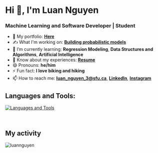 <h1 align="left">Hi 👋, I'm Luan Nguyen</h1>
<h3 align="left">Machine Learning and Software Developer | Student</h3>

- 💼 My portfolio: **[Here](https://tailuannguyen.com)**
- ✍️ What I'm working on: **[Building probabilistic models](https://github.com/tailuan-nguyen/binaryClassification)**
- 🌱 I’m currently learning: **Regression Modeling**, **Data Structures and Algorithms**, **Artificial Intelligence**
- 📄 Know about my experiences: **[Resume](https://tailuannguyen.com/assets/images/tailuan_nguyen_sfu_data_resume.pdf?)**
- 😄 Pronouns: **he/him**
- ⚡ Fun fact: **I love biking and hiking**
- 📫 How to reach me: **luan_nguyen_3@sfu.ca**, **[LinkedIn](https://www.linkedin.com/in/tailuannguyen/)**, **[Instagram](https://www.instagram.com/tailuan_nguyen/)**

<h2 align="left">Languages and Tools:</h2>

[![Languages and Tools](https://skillicons.dev/icons?i=py,r,cpp,c,mysql,java,html,css,js,git,docker,tensorflow,django)]()

<br>

<h2> My activity </h2>


<p><img align="center" src="https://github-readme-streak-stats.herokuapp.com?user=tailuan-nguyen&theme=dark)](https://git.io/streak-stats)" alt="luannguyen" /></p>
